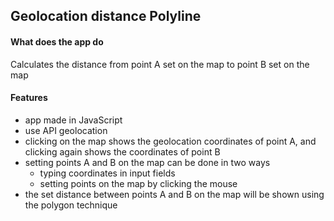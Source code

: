 ## Geolocation distance Polyline

#### What does the app do
Calculates the distance from point A set on the map to point B set on the map

#### Features
* app made in JavaScript
* use API geolocation
* clicking on the map shows the geolocation coordinates of point A, and clicking again shows the coordinates of point B
* setting points A and B on the map can be done in two ways
    - typing coordinates in input fields
    - setting points on the map by clicking the mouse
* the set distance between points A and B on the map will be shown using the polygon technique